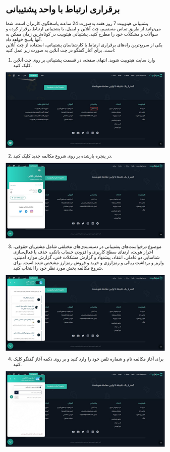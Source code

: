 # برقراری ارتباط با واحد پشتیبانی
پشتیبانی هیتوبیت 7 روز هفته به‌صورت 24 ساعته پاسخگوی کاربران است. شما می‌توانید از طریق تماس مستقیم، چت آنلاین و ایمیل، با پشتیبانی ارتباط برقرار کرده و سوالات و مشکلات خود را مطرح کنید. پشتیبانی هیتوبیت در کوتاه‌ترین زمان ممکن به آنها پاسخ خواهد داد.<br>
یکی از سریع‌ترین راه‌های برقراری ارتباط با کارشناسان پشتیبانی، استفاده از چت آنلاین است. برای آغاز گفتگو در چت آنلاین به صورت زیر عمل کنید:<br>
1.	وارد سایت هیتوبیت شوید. انتهای صفحه، در قسمت پشتیبانی بر روی چت آنلاین کلیک کنید.

![چت آنلاین](./Images/online-chat.jpg)

2.	در پنجره بازشده بر روی شروع مکالمه جدید کلیک کنید.

![شروع مکالمه جدید](./Images/start-new-conversation.jpg)

3.	 موضوع درخواست‌های پشتیبانی در دسته‌بندی‌های مختلفی شامل مشتریان حقوقی، احراز هویت، ارتقای سطح کاربری و افزودن حساب بانکی، حذف یا فعال‌سازی شناسایی دو عاملی، انتقاد، پیشنهاد و گزارش مشکلات فنی، گزارش موارد امنیتی، واریز و برداشت ریالی و رمزارزی و خرید و فروش رمزارز مشخص شده است. برای شروع مکالمه بخش مورد نظر خود را انتخاب کنید.

![موضوع درخواست پشتیبانی](./Images/select-category.jpg)

4. برای آغاز مکالمه نام و شماره تلفن خود را وارد کنید و بر روی دکمه آغاز گفتگو کلیک کنید.

![آغاز  گفتگو آنلاین](./Images/enter-name-phone-number.jpg)



